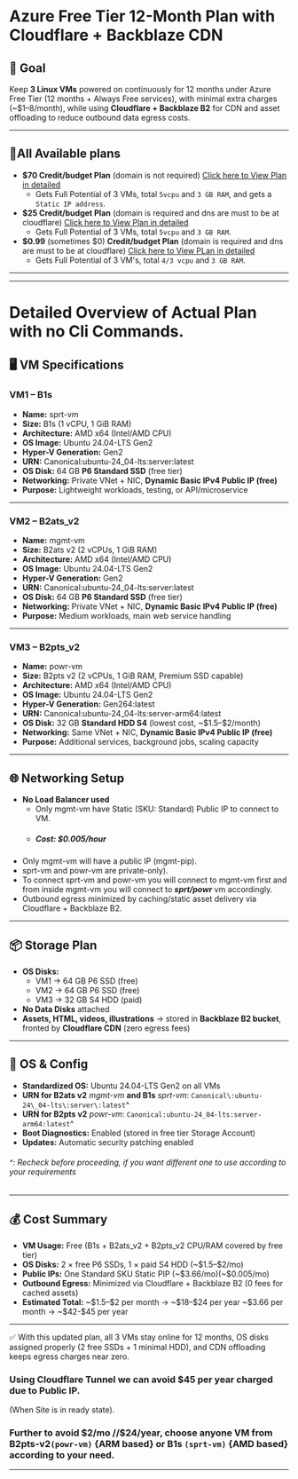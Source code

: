# Azure Free Tier 12-Month Plan with Cloudflare + Backblaze CDN

## 🎯 Goal

Keep **3 Linux VMs** powered on continuously for 12 months under Azure Free Tier (12 months + Always Free services), with minimal extra charges (\~\$1–8/month), while using **Cloudflare + Backblaze B2** for CDN and asset offloading to reduce outbound data egress costs.

---

## 🧾All Available plans
- **$70 Credit/budget Plan** (domain is not required) [Click here to View Plan in detailed](https://github.com/melancholic-ksm/Azure-12Months-Free-Tier-Best-Usecase/blob/1463782971367fbb30a81a3f7c408cef6dec1612/credit%5Cbudget_%2470_Plan.md)
   - Gets Full Potential of 3 VMs, total `5vcpu` and `3 GB RAM`, and gets a `Static IP address`.
- **$25 Credit/budget Plan** (domain is required and dns are must to be at cloudflare) [Click here to View Plan in detailed](https://github.com/melancholic-ksm/Azure-12Months-Free-Tier-Best-Usecase/blob/1463782971367fbb30a81a3f7c408cef6dec1612/Credits%5CBudget%20%2424%20for%2012months%20(%242%5Cmonth)%20Plan%20with%205vcpu%20and%202GB%20RAM%20(Domain%20Name%20located%20on%20cloudflare%20dns%20is%20required).md)
   - Gets Full Potential of 3 VMs, total `5vcpu` and `3 GB RAM`.
- **$0.99** (sometimes $0) **Credit/budget Plan** (domain is required and dns are must to be at cloudflare) [Click here to View PLan in detailed](https://github.com/melancholic-ksm/Azure-12Months-Free-Tier-Best-Usecase/blob/1463782971367fbb30a81a3f7c408cef6dec1612/Credits%5CBudget%20%240.99%20Plan%20with%204%5C3vcpu%20and%202GB%20RAM%20(Domain%20Name%20located%20on%20cloudflare%20dns%20is%20required).md)
   - Gets Full Potential of 3 VM's, total `4/3 vcpu` and `3 GB RAM`.

---
---

# Detailed Overview of Actual Plan with no Cli Commands.

## 🖥️ VM Specifications

### VM1 – B1s 

- **Name:** sprt-vm
- **Size:** B1s (1 vCPU, 1 GiB RAM)
- **Architecture:** AMD x64 (Intel/AMD CPU)
- **OS Image:** Ubuntu 24.04-LTS Gen2
- **Hyper-V Generation:** Gen2
- **URN:** Canonical\:ubuntu-24\_04-lts\:server\:latest
- **OS Disk:** 64 GB **P6 Standard SSD** (free tier)
- **Networking:** Private VNet + NIC, **Dynamic Basic IPv4 Public IP (free)**
- **Purpose:** Lightweight workloads, testing, or API/microservice



---

### **VM2 – B2ats\_v2**

- **Name:** mgmt-vm
- **Size:** B2ats v2 (2 vCPUs, 1 GiB RAM)
- **Architecture:** AMD x64 (Intel/AMD CPU)
- **OS Image:** Ubuntu 24.04-LTS Gen2
- **Hyper-V Generation:** Gen2
- **URN:** Canonical\:ubuntu-24\_04-lts\:server\:latest
- **OS Disk:** 64 GB **P6 Standard SSD** (free tier)
- **Networking:** Private VNet + NIC, **Dynamic Basic IPv4 Public IP (free)**
- **Purpose:** Medium workloads, main web service handling

---

### **VM3 – B2pts\_v2**

- **Name:** powr-vm
- **Size:** B2pts v2 (2 vCPUs, 1 GiB RAM, Premium SSD capable)
- **Architecture:** AMD x64 (Intel/AMD CPU)
- **OS Image:** Ubuntu 24.04-LTS Gen2
- **Hyper-V Generation:** Gen264\:latest
- **URN:** Canonical\:ubuntu-24\_04-lts\:server-arm64\:latest
- **OS Disk:** 32 GB **Standard HDD S4** (lowest cost, \~\$1.5–\$2/month)
- **Networking:** Same VNet + NIC, **Dynamic Basic IPv4 Public IP (free)**
- **Purpose:** Additional services, background jobs, scaling capacity

---

## 🌐 Networking Setup

- **No Load Balancer used**
  - Only mgmt-vm have Static (SKU: Standard) Public IP to connect to VM. 
  - ##### **Cost: $0.005/hour**
 - Only mgmt-vm will have a public IP (mgmt-pip).
 - sprt-vm and powr-vm are private-only).
 - To connect sprt-vm and powr-vm you will connect to mgmt-vm first and from inside mgmt-vm you will connect to _**sprt/powr**_ vm accordingly.
 - Outbound egress minimized by caching/static asset delivery via Cloudflare + Backblaze B2.

---

## 📦 Storage Plan

- **OS Disks:**
  - VM1 → 64 GB P6 SSD (free)
  - VM2 → 64 GB P6 SSD (free)
  - VM3 → 32 GB S4 HDD (paid)
- **No Data Disks** attached
- **Assets, HTML, videos, illustrations** → stored in **Backblaze B2 bucket**, fronted by **Cloudflare CDN** (zero egress fees)

---

## 🐧 OS & Config

- **Standardized OS:** Ubuntu 24.04-LTS Gen2 on all VMs
- **URN for B2ats v2** _mgmt-vm_ **and B1s** _sprt-vm_: `Canonical\:ubuntu-24\_04-lts\:server\:latest`^
- **URN for B2pts v2** _powr-vm_: `Canonical:ubuntu-24_04-lts:server-arm64:latest`^
- **Boot Diagnostics:** Enabled (stored in free tier Storage Account)
- **Updates:** Automatic security patching enabled

 ###### ^: Recheck before proceeding, if you want different one to use according to your requirements
---

## 💰 Cost Summary

- **VM Usage:** Free (B1s + B2ats\_v2 + B2pts\_v2 CPU/RAM covered by free tier)
- **OS Disks:** 2 × free P6 SSDs, 1 × paid S4 HDD (\~\$1.5–\$2/mo)
- **Public IPs:** One Standard SKU Static PIP (\~\$3.66/mo)(\~\$0.005/mo)
- **Outbound Egress:** Minimized via Cloudflare + Backblaze B2 (0 fees for cached assets)
- **Estimated Total:** \~\$1.5–\$2 per month → \~\$18–\$24 per year
                       \~\$3.66 per month →  \~\$42-\$45 per year
---

✅ With this updated plan, all 3 VMs stay online for 12 months, OS disks assigned properly (2 free SSDs + 1 minimal HDD), and CDN offloading keeps egress charges near zero. 
 
 
 ### Using Cloudflare Tunnel we can avoid \$45 per year charged due to Public IP.
  (When Site is in ready state).
  
 ### Further to avoid \$2/mo \/\/\$24/year, choose anyone VM from **B2pts-v2**`(powr-vm)` {ARM based}  or **B1s** `(sprt-vm)` {AMD based} according to your need. 

---



##

